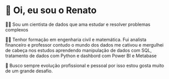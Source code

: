 # 🖖 Oi, eu sou o Renato

👨‍💻 Sou um cientista de dados que ama estudar e resolver problemas complexos

👨‍🎓 Tenhor formação em engenharia civil e matemática. Fui analista financeiro e professor contudo 
o mundo dos dados me cativou e mergulhei de cabeça nos estudos aprendendo manipulação de dados com 
SQL, tratamento de dados com Python e dashbord com Power BI e Metabase

🔭 Busco sempre evolução profissional e pessoal por isso estou gosta muito de um grande desafio. 

